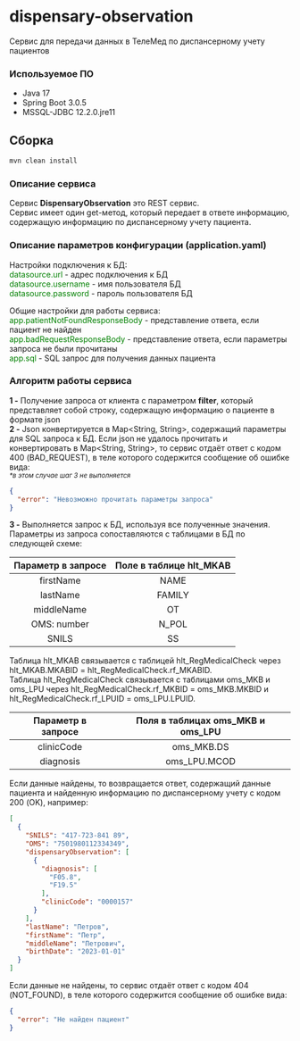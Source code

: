 # dispensary-observation

Сервис для передачи данных в ТелеМед по диспансерному учету пациентов

### Используемое ПО
- Java 17
- Spring Boot 3.0.5
- MSSQL-JDBC 12.2.0.jre11

## Сборка
```sh
mvn clean install 
```

### Описание сервиса
Сервис **DispensaryObservation** это REST сервис. \
Сервис имеет один get-метод, который передает в ответе информацию, содержащую информацию 
по диспансерному учету пациента.

### Описание параметров конфигурации (application.yaml)
Настройки подключения к БД: \
<span style="color:green;">datasource.url</span> - адрес подключения к БД \
<span style="color:green;">datasource.username</span> - имя пользователя БД \
<span style="color:green;">datasource.password</span> - пароль пользователя БД

Общие настройки для работы сервиса: \
<span style="color:green;">app.patientNotFoundResponseBody</span> - представление ответа, если 
пациент не найден \
<span style="color:green;">app.badRequestResponseBody</span> - представление ответа, если
параметры запроса не были прочитаны \
<span style="color:green;">app.sql</span> - SQL запрос для получения данных пациента

### Алгоритм работы сервиса
**1 -** Получение запроса от клиента с параметром **filter**, который представляет собой строку, 
содержащую информацию о пациенте в формате json \
**2 -** Json конвертируется в Map<String, String>, содержащий параметры для SQL запроса к БД. Если
json не удалось прочитать и конвертировать в Map<String, String>, то сервис отдаёт ответ с кодом 
400 (BAD_REQUEST), в теле которого содержится сообщение об ошибке вида: \
<sub>_*в этом случае шаг 3 не выполняется_</sub>
```json
{
  "error": "Невозможно прочитать параметры запроса"
}
```
**3 -** Выполняется запрос к БД, используя все полученные значения. \
Параметры из запроса сопоставляются с таблицами в БД по следующей схеме:

| Параметр в запросе | Поле в таблице hlt_MKAB |
|:------------------:|:-----------------------:|
|     firstName      |          NAME           |
|      lastName      |         FAMILY          |
|     middleName     |           OT            |
|    OMS: number     |          N_POL          |
|       SNILS        |           SS            |

Таблица hlt_MKAB связывается с таблицей hlt_RegMedicalCheck через hlt_MKAB.MKABID = 
hlt_RegMedicalCheck.rf_MKABID. \
Таблица hlt_RegMedicalCheck связывается с таблицами oms_MKB и oms_LPU 
через hlt_RegMedicalCheck.rf_MKBID = oms_MKB.MKBID и hlt_RegMedicalCheck.rf_LPUID = oms_LPU.LPUID.

| Параметр в запросе | Поля в таблицах oms_MKB и oms_LPU |
|:------------------:|:---------------------------------:|
|     clinicCode     |            oms_MKB.DS             |
|     diagnosis      |           oms_LPU.MCOD            |

Если данные найдены, то возвращается ответ, содержащий данные пациента и найденную информацию 
по диспансерному учету с кодом 200 (OK), например:
```json
[
  {
    "SNILS": "417-723-841 89",
    "OMS": "7501980112334349",
    "dispensaryObservation": [
      {
        "diagnosis": [
          "F05.8",
          "F19.5"
        ],
        "clinicCode": "0000157"
      }
    ],
    "lastName": "Петров",
    "firstName": "Петр",
    "middleName": "Петрович",
    "birthDate": "2023-01-01"
  }
]
```
Если данные не найдены, то сервис отдаёт ответ с кодом 404 (NOT_FOUND), в теле которого содержится 
сообщение об ошибке вида:

```json
{
  "error": "Не найден пациент"
}
```